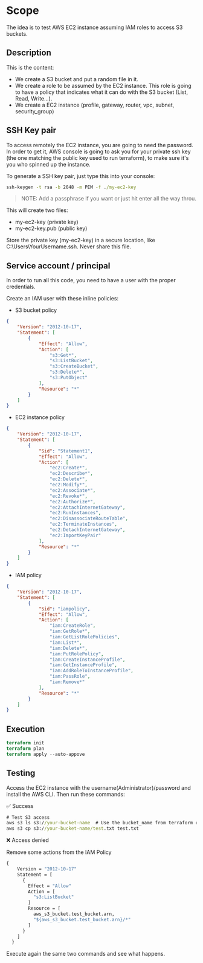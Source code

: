 # Scope

The idea is to test AWS EC2 instance assuming IAM roles to access S3 buckets.

## Description

This is the content:
- We create a S3 bucket and put a random file in it.
- We create a role to be assumed by the EC2 instance. This role is going to have a policy that indicates what it can do with the S3 bucket (List, Read, Write...).
- We create a EC2 instance (profile, gateway, router, vpc, subnet, security_group)

## SSH Key pair

To access remotely the EC2 instance, you are going to need the password. In order to get it, AWS console is going to ask you for your private ssh key (the one matching the public key used to run terraform), to make sure it's you who spinned up the instance.

To generate a SSH key pair, just type this into your console:

```cmd
ssh-keygen -t rsa -b 2048 -m PEM -f ./my-ec2-key
```

> NOTE: Add a passphrase if you want or just hit enter all the way throu.

This will create two files:

 - my-ec2-key (private key)
 - my-ec2-key.pub (public key)

Store the private key (my-ec2-key) in a secure location, like C:\Users\YourUsername\.ssh\. Never share this file.

## Service account / principal

In order to run all this code, you need to have a user with the proper credentials. 

Create an IAM user with these inline policies:

- S3 bucket policy

```json
{
    "Version": "2012-10-17",
    "Statement": [
        {
            "Effect": "Allow",
            "Action": [
                "s3:Get*",
                "s3:ListBucket",
                "s3:CreateBucket",
                "s3:Delete*",
                "s3:PutObject"
            ],
            "Resource": "*"
        }
    ]
}
```

- EC2 instance policy

```json
{
    "Version": "2012-10-17",
    "Statement": [
        {
            "Sid": "Statement1",
            "Effect": "Allow",
            "Action": [
                "ec2:Create*",
                "ec2:Describe*",
                "ec2:Delete*",
                "ec2:Modify*",
                "ec2:Associate*",
                "ec2:Revoke*",
                "ec2:Authorize*",
                "ec2:AttachInternetGateway",
                "ec2:RunInstances",
                "ec2:DisassociateRouteTable",
                "ec2:TerminateInstances",
                "ec2:DetachInternetGateway",
                "ec2:ImportKeyPair"
            ],
            "Resource": "*"
        }
    ]
}
```

- IAM policy

```json
{
    "Version": "2012-10-17",
    "Statement": [
        {
            "Sid": "iampolicy",
            "Effect": "Allow",
            "Action": [
                "iam:CreateRole",
                "iam:GetRole*",
                "iam:GetListRolePolicies",
                "iam:List*",
                "iam:Delete*",
                "iam:PutRolePolicy",
                "iam:CreateInstanceProfile",
                "iam:GetInstanceProfile",
                "iam:AddRoleToInstanceProfile",
                "iam:PassRole",
                "iam:Remove*"
            ],
            "Resource": "*"
        }
    ]
}
```

## Execution

```Terraform
terraform init
terraform plan
terraform apply --auto-appove
```

## Testing

Access the EC2 instance with the username(Administrator)/password and install the AWS CLI. Then run these commands:

:white_check_mark: Success

```cmd
# Test S3 access
aws s3 ls s3://your-bucket-name  # Use the bucket_name from terraform output
aws s3 cp s3://your-bucket-name/test.txt test.txt
```

:x: Access denied

Remove some actions from the IAM Policy

```cmd
{
    Version = "2012-10-17"
    Statement = [
      {
        Effect = "Allow"
        Action = [          
          "s3:ListBucket"
        ]
        Resource = [
          aws_s3_bucket.test_bucket.arn,
          "${aws_s3_bucket.test_bucket.arn}/*"
        ]
      }
    ]
  }
```

Execute again the same two commands and see what happens.